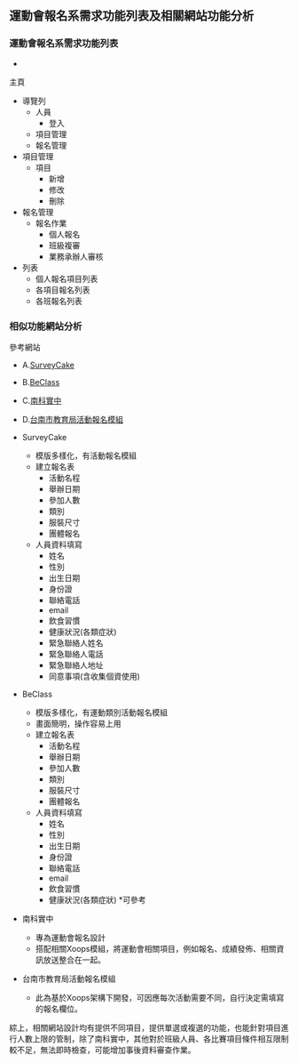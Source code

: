 ## 運動會報名系需求功能列表及相關網站功能分析

### 運動會報名系需求功能列表
-
主頁
* 導覽列
    * 人員
        * 登入
    * 項目管理
    * 報名管理
* 項目管理
    * 項目
        * 新增
        * 修改
        * 刪除
* 報名管理
    * 報名作業
        * 個人報名
        * 班級複審
        * 業務承辦人審核
* 列表
    * 個人報名項目列表
    * 各項目報名列表
    * 各班報名列表


### 相似功能網站分析

參考網站
* A.[SurveyCake](https://www.beclass.com/default.php?name=RegDemo)
* B.[BeClass](https://blog.surveycake.com/%E5%A6%82%E4%BD%95%E8%97%89%E7%94%B1-surveycake-%E6%89%93%E9%80%A0%E4%BD%A0%E7%9A%84%E7%B7%9A%E4%B8%8A%E5%A0%B1%E5%90%8D%E7%B3%BB%E7%B5%B1-34638206d818)
* C.[南科實中](https://hs.nnkieh.tn.edu.tw/modules/tad_web/link.php?WebID=26)
* D.[台南市教育局活動報名模組](https://campus-xoops.tn.edu.tw/modules/tad_modules/index.php?module_sn=132)



* SurveyCake
    * 模版多樣化，有活動報名模組
    * 建立報名表
        * 活動名程
        * 舉辦日期
        * 參加人數
        * 類別
        * 服裝尺寸
        * 團體報名
    * 人員資料填寫
        * 姓名
        * 性別
        * 出生日期
        * 身份證
        * 聯絡電話
        * email
        * 飲食習慣
        * 健康狀況(各類症狀)
        * 緊急聯絡人姓名
        * 緊急聯絡人電話
        * 緊急聯絡人地址
        * 同意事項(含收集個資使用)
* BeClass
    * 模版多樣化，有運動類別活動報名模組
    * 畫面簡明，操作容易上用
    * 建立報名表
        * 活動名程
        * 舉辦日期
        * 參加人數
        * 類別
        * 服裝尺寸
        * 團體報名
    * 人員資料填寫
        * 姓名
        * 性別
        * 出生日期
        * 身份證
        * 聯絡電話
        * email
        * 飲食習慣
        * 健康狀況(各類症狀) *可參考
* 南科實中
    * 專為運動會報名設計
    * 搭配相關Xoops模組，將運動會相關項目，例如報名、成績發佈、相關資訊放送整合在一起。
* 台南市教育局活動報名模組
    * 此為基於Xoops架構下開發，可因應每次活動需要不同，自行決定需填寫的報名欄位。

綜上，相關網站設計均有提供不同項目，提供單選或複選的功能，也能針對項目進行人數上限的管制，除了南科實中，其他對於班級人員、各比賽項目條件相互限制較不足，無法即時檢查，可能增加事後資料審查作業。